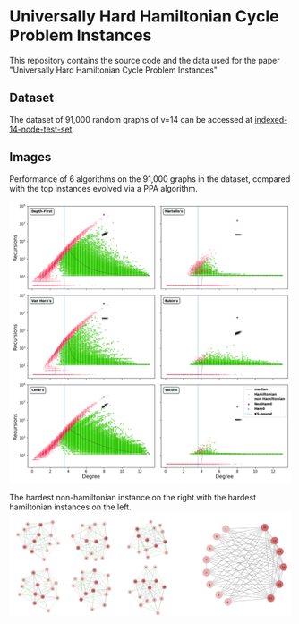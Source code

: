# Universally Hard Hamiltonian Cycle Problem Instances
This repository contains the source code and the data used for the paper "Universally Hard Hamiltonian Cycle Problem Instances"

## Dataset
The dataset of 91,000 random graphs of v=14 can be accessed at [indexed-14-node-test-set](indexed-14-node-test-set).

## Images
Performance of 6 algorithms on the 91,000 graphs in the dataset, compared with the top instances evolved via a PPA algorithm.

![recursions](images/figure_2.png)

The hardest non-hamiltonian instance on the right with the hardest hamiltonian instances on the left.
![recursions](images/graphs.png)
